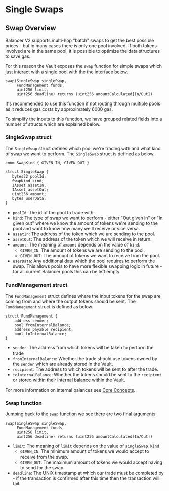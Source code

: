 # Single Swaps

## Swap Overview

Balancer V2 supports multi-hop "batch" swaps to get the best possible prices - but in many cases there is only one pool involved. If both tokens involved are in the same pool, it is possible to optimize the data structures to save gas.

For this reason the Vault exposes the `swap` function for simple swaps which just interact with a single pool with the the interface below.

```text
swap(SingleSwap singleSwap,
     FundManagement funds,
     uint256 limit,
     uint256 deadline) returns (uint256 amountCalculated[In/Out])
```

It's recommended to use this function if not routing through multiple pools as it reduces gas costs by approximately 6000 gas.

To simplify the inputs to this function, we have grouped related fields into a number of structs which are explained below.

### SingleSwap struct

The `SingleSwap` struct defines which pool we're trading with and what kind of swap we want to perform. The `SingleSwap` struct is defined as below.

```text
enum SwapKind { GIVEN_IN, GIVEN_OUT }

struct SingleSwap {
   bytes32 poolId;
   SwapKind kind;
   IAsset assetIn;
   IAsset assetOut;
   uint256 amount;
   bytes userData;
}
```

* `poolId`: The id of the pool to trade with.
* `kind`: The type of swap we want to perform - either "Out given in" or "In given out" where we know the amount of tokens we're sending to the pool and want to know how many we'll receive or vice versa.
* `assetIn`: The address of the token which we are sending to the pool.
* `assetOut`: The address of the token which we will receive in return.
* `amount`: The meaning of `amount` depends on the value of `kind`.
  * `GIVEN_IN`: The amount of tokens we are sending to the pool.
  * `GIVEN_OUT`: The amount of tokens we want to receive from the pool.
* `userData`: Any additional data which the pool requires to perform the swap. This allows pools to have more flexible swapping logic in future - for all current Balancer pools this can be left empty.

### FundManagement struct

The `FundManagement` struct defines where the input tokens for the swap are coming from and where the output tokens should be sent. The `FundManagement` struct is defined as below.

```text
struct FundManagement {
    address sender;
    bool fromInternalBalance;
    address payable recipient;
    bool toInternalBalance;
}
```

* `sender`: The address from which tokens will be taken to perform the trade
* `fromInternalBalance`: Whether the trade should use tokens owned by the `sender` which are already stored in the Vault.
* `recipient`: The address to which tokens will be sent to after the trade.
* `toInternalBalance`: Whether the tokens should be sent to the `recipient` or stored within their internal balance within the Vault.

For more information on internal balances see [Core Concepts](../../core-concepts/protocol/vault.md#gas-efficiency).

### Swap function

Jumping back to the `swap` function we see there are two final arguments

```text
swap(SingleSwap singleSwap,
     FundManagement funds,
     uint256 limit,
     uint256 deadline) returns (uint256 amountCalculated[In/Out])
```

* `limit`: The meaning of `limit` depends on the value of `singleSwap.kind`
  * `GIVEN_IN`: The minimum amount of tokens we would accept to receive from the swap.
  * `GIVEN_OUT`: The maximum amount of tokens we would accept having to send for the swap.
* `deadline`: The UNIX timestamp at which our trade must be completed by - if the transaction is confirmed after this time then the transaction will fail.



